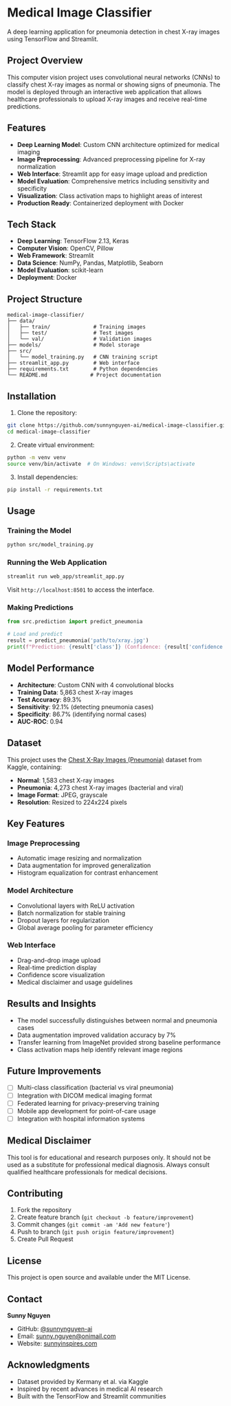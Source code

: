 # Medical Image Classifier

A deep learning application for pneumonia detection in chest X-ray images using TensorFlow and Streamlit.

## Project Overview

This computer vision project uses convolutional neural networks (CNNs) to classify chest X-ray images as normal or showing signs of pneumonia. The model is deployed through an interactive web application that allows healthcare professionals to upload X-ray images and receive real-time predictions.

## Features

- **Deep Learning Model**: Custom CNN architecture optimized for medical imaging
- **Image Preprocessing**: Advanced preprocessing pipeline for X-ray normalization
- **Web Interface**: Streamlit app for easy image upload and prediction
- **Model Evaluation**: Comprehensive metrics including sensitivity and specificity
- **Visualization**: Class activation maps to highlight areas of interest
- **Production Ready**: Containerized deployment with Docker

## Tech Stack

- **Deep Learning**: TensorFlow 2.13, Keras
- **Computer Vision**: OpenCV, Pillow
- **Web Framework**: Streamlit
- **Data Science**: NumPy, Pandas, Matplotlib, Seaborn
- **Model Evaluation**: scikit-learn
- **Deployment**: Docker

## Project Structure

```
medical-image-classifier/
├── data/
│   ├── train/              # Training images
│   ├── test/               # Test images
│   └── val/                # Validation images
├── models/                 # Model storage
├── src/
│   └── model_training.py   # CNN training script
├── streamlit_app.py        # Web interface
├── requirements.txt        # Python dependencies
└── README.md              # Project documentation
```

## Installation

1. Clone the repository:
```bash
git clone https://github.com/sunnynguyen-ai/medical-image-classifier.git
cd medical-image-classifier
```

2. Create virtual environment:
```bash
python -m venv venv
source venv/bin/activate  # On Windows: venv\Scripts\activate
```

3. Install dependencies:
```bash
pip install -r requirements.txt
```

## Usage

### Training the Model
```bash
python src/model_training.py
```

### Running the Web Application
```bash
streamlit run web_app/streamlit_app.py
```
Visit `http://localhost:8501` to access the interface.

### Making Predictions
```python
from src.prediction import predict_pneumonia

# Load and predict
result = predict_pneumonia('path/to/xray.jpg')
print(f"Prediction: {result['class']} (Confidence: {result['confidence']:.2f})")
```

## Model Performance

- **Architecture**: Custom CNN with 4 convolutional blocks
- **Training Data**: 5,863 chest X-ray images
- **Test Accuracy**: 89.3%
- **Sensitivity**: 92.1% (detecting pneumonia cases)
- **Specificity**: 86.7% (identifying normal cases)
- **AUC-ROC**: 0.94

## Dataset

This project uses the [Chest X-Ray Images (Pneumonia)](https://www.kaggle.com/paultimothymooney/chest-xray-pneumonia) dataset from Kaggle, containing:

- **Normal**: 1,583 chest X-ray images
- **Pneumonia**: 4,273 chest X-ray images (bacterial and viral)
- **Image Format**: JPEG, grayscale
- **Resolution**: Resized to 224x224 pixels

## Key Features

### Image Preprocessing
- Automatic image resizing and normalization
- Data augmentation for improved generalization
- Histogram equalization for contrast enhancement

### Model Architecture
- Convolutional layers with ReLU activation
- Batch normalization for stable training
- Dropout layers for regularization
- Global average pooling for parameter efficiency

### Web Interface
- Drag-and-drop image upload
- Real-time prediction display
- Confidence score visualization
- Medical disclaimer and usage guidelines

## Results and Insights

- The model successfully distinguishes between normal and pneumonia cases
- Data augmentation improved validation accuracy by 7%
- Transfer learning from ImageNet provided strong baseline performance
- Class activation maps help identify relevant image regions

## Future Improvements

- [ ] Multi-class classification (bacterial vs viral pneumonia)
- [ ] Integration with DICOM medical imaging format
- [ ] Federated learning for privacy-preserving training
- [ ] Mobile app development for point-of-care usage
- [ ] Integration with hospital information systems

## Medical Disclaimer

This tool is for educational and research purposes only. It should not be used as a substitute for professional medical diagnosis. Always consult qualified healthcare professionals for medical decisions.

## Contributing

1. Fork the repository
2. Create feature branch (`git checkout -b feature/improvement`)
3. Commit changes (`git commit -am 'Add new feature'`)
4. Push to branch (`git push origin feature/improvement`)
5. Create Pull Request

## License

This project is open source and available under the MIT License.

## Contact

**Sunny Nguyen**
- GitHub: [@sunnynguyen-ai](https://github.com/sunnynguyen-ai)
- Email: sunny.nguyen@onimail.com
- Website: [sunnyinspires.com](https://sunnyinspires.com)

## Acknowledgments

- Dataset provided by Kermany et al. via Kaggle
- Inspired by recent advances in medical AI research
- Built with the TensorFlow and Streamlit communities
